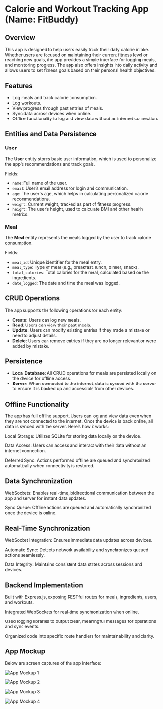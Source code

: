 # Calorie and Workout Tracking App (Name: FitBuddy)

## Overview

This app is designed to help users easily track their daily calorie intake. Whether users are focused on maintaining their current fitness level or reaching new goals, the app provides a simple interface for logging meals, and monitoring progress. The app also offers insights into daily activity and allows users to set fitness goals based on their personal health objectives.

## Features

- Log meals and track calorie consumption.
- Log workouts.
- View progress through past entries of meals.
- Sync data across devices when online.
- Offline functionality to log and view data without an internet connection.

## Entities and Data Persistence

### User

The **User** entity stores basic user information, which is used to personalize the app's recommendations and track goals.

Fields:

- `name`: Full name of the user.
- `email`: User’s email address for login and communication.
- `age`: The user's age, which helps in calculating personalized calorie recommendations.
- `weight`: Current weight, tracked as part of fitness progress.
- `height`: The user’s height, used to calculate BMI and other health metrics.

### Meal

The **Meal** entity represents the meals logged by the user to track calorie consumption.

Fields:

- `meal_id`: Unique identifier for the meal entry.
- `meal_type`: Type of meal (e.g., breakfast, lunch, dinner, snack).
- `total_calories`: Total calories for the meal, calculated based on the ingredients.
- `date_logged`: The date and time the meal was logged.

## CRUD Operations

The app supports the following operations for each entity:

- **Create**: Users can log new meals.
- **Read**: Users can view their past meals.
- **Update**: Users can modify existing entries if they made a mistake or need to adjust details.
- **Delete**: Users can remove entries if they are no longer relevant or were added by mistake.

## Persistence

- **Local Database**: All CRUD operations for meals are persisted locally on the device for offline access.
- **Server**: When connected to the internet, data is synced with the server to ensure it is backed up and accessible from other devices.

## Offline Functionality

The app has full offline support. Users can log and view data even when they are not connected to the internet. Once the device is back online, all data is synced with the server. Here’s how it works:

Local Storage: Utilizes SQLite for storing data locally on the device.

Data Access: Users can access and interact with their data without an internet connection.

Deferred Sync: Actions performed offline are queued and synchronized automatically when connectivity is restored.

## Data Synchronization

WebSockets: Enables real-time, bidirectional communication between the app and server for instant data updates.

Sync Queue: Offline actions are queued and automatically synchronized once the device is online.

## Real-Time Synchronization

WebSocket Integration: Ensures immediate data updates across devices.

Automatic Sync: Detects network availability and synchronizes queued actions seamlessly.

Data Integrity: Maintains consistent data states across sessions and devices.

## Backend Implementation

Built with Express.js, exposing RESTful routes for meals, ingredients, users, and workouts.

Integrated WebSockets for real-time synchronization when online.

Used logging libraries to output clear, meaningful messages for operations and sync events.

Organized code into specific route handlers for maintainability and clarity.

## App Mockup

Below are screen captures of the app interface:

![App Mockup 1](https://github.com/manearobert3/mobile_flutter_app/blob/master/Screenshots/ss1.png)

![App Mockup 2](https://github.com/manearobert3/mobile_flutter_app/blob/master/Screenshots/ss2.png)

![App Mockup 3](https://github.com/manearobert3/mobile_flutter_app/blob/master/Screenshots/ss3.png)

![App Mockup 4](https://github.com/manearobert3/mobile_flutter_app/blob/master/Screenshots/ss4.png)
